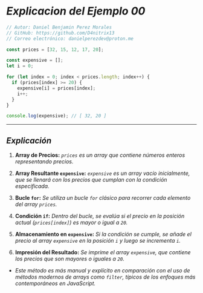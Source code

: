 <!-- Autor: Daniel Benjamin Perez Morales -->
<!-- GitHub: https://github.com/D4nitrix13 -->
<!-- GitLab: https://gitlab.com/D4nitrix13 -->
<!-- Correo electrónico: danielperezdev@proton.me -->

# ***Explicacion del Ejemplo 00***

```javascript
// Autor: Daniel Benjamin Perez Morales
// GitHub: https://github.com/D4nitrix13
// Correo electrónico: danielperezdev@proton.me

const prices = [32, 15, 12, 17, 20];

const expensive = [];
let i = 0;

for (let index = 0; index < prices.length; index++) {
  if (prices[index] >= 20) {
    expensive[i] = prices[index];
    i++;
  }
}

console.log(expensive); // [ 32, 20 ]
```

---

## ***Explicación***

1. **Array de Precios:** *`prices` es un array que contiene números enteros representando precios.*

2. **Array Resultante `expensive`:** *`expensive` es un array vacío inicialmente, que se llenará con los precios que cumplan con la condición especificada.*

3. **Bucle `for`:** *Se utiliza un bucle `for` clásico para recorrer cada elemento del array `prices`.*

4. **Condición `if`:** *Dentro del bucle, se evalúa si el precio en la posición actual (`prices[index]`) es mayor o igual a `20`.*

5. **Almacenamiento en `expensive`:** *Si la condición se cumple, se añade el precio al array `expensive` en la posición `i` y luego se incrementa `i`.*

6. **Impresión del Resultado:** *Se imprime el array `expensive`, que contiene los precios que son mayores o iguales a `20`.*

- *Este método es más manual y explícito en comparación con el uso de métodos modernos de arrays como `filter`, típicos de los enfoques más contemporáneos en JavaScript.*
